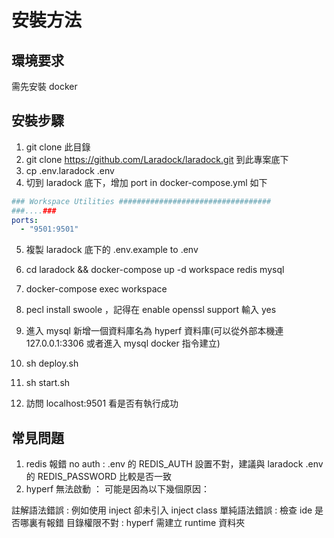 # 安裝方法

## 環境要求

需先安裝 docker

## 安裝步驟

1. git clone 此目錄
2. git clone https://github.com/Laradock/laradock.git 到此專案底下
3. cp .env.laradock .env
4. 切到 laradock 底下，增加 port in docker-compose.yml 如下

```yaml
### Workspace Utilities ##################################
###....###
ports:
  - "9501:9501"
```
5. 複製 laradock 底下的 .env.example to .env

6. cd laradock && docker-compose up -d workspace redis mysql

7. docker-compose exec workspace
8. pecl install swoole ，記得在 enable openssl support 輸入 yes
9. 進入 mysql 新增一個資料庫名為 hyperf 資料庫(可以從外部本機連127.0.0.1:3306 或者進入 mysql docker 指令建立)
10. sh deploy.sh
11. sh start.sh
12. 訪問 localhost:9501 看是否有執行成功

## 常見問題

1. redis 報錯 no auth : .env 的 REDIS_AUTH 設置不對，建議與 laradock .env 的 REDIS_PASSWORD 比較是否一致
2. hyperf 無法啟動 ： 可能是因為以下幾個原因：

註解語法錯誤 : 例如使用 inject 卻未引入 inject class
單純語法錯誤 : 檢查 ide 是否哪裏有報錯
目錄權限不對 : hyperf 需建立 runtime 資料夾